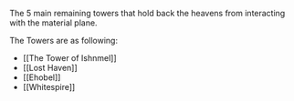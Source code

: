 The 5 main remaining towers that hold back the heavens from interacting with the material plane.

The Towers are as following:
- [[The Tower of Ishnmel]]
- [[Lost Haven]] 
- [[Ehobel]] 
- [[Whitespire]] 